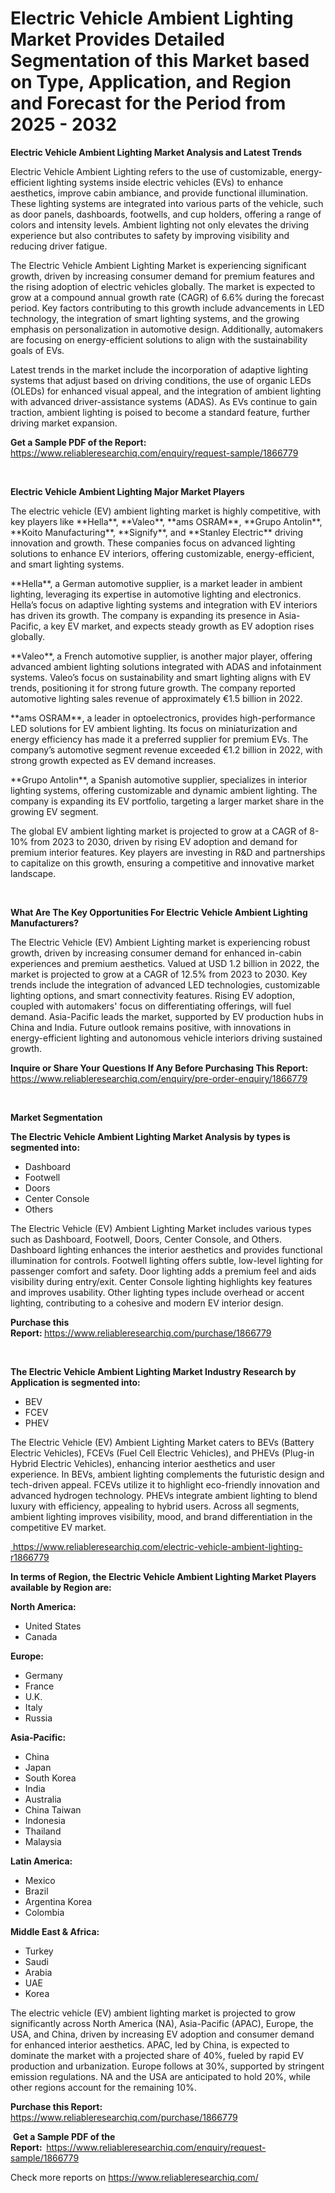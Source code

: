 <p><h1>Electric Vehicle Ambient Lighting Market Provides Detailed Segmentation of this Market based on Type, Application, and Region and Forecast for the Period from 2025 - 2032</h1></p><p><strong>Electric Vehicle Ambient Lighting Market Analysis and Latest Trends</strong></p>
<p><p>Electric Vehicle Ambient Lighting refers to the use of customizable, energy-efficient lighting systems inside electric vehicles (EVs) to enhance aesthetics, improve cabin ambiance, and provide functional illumination. These lighting systems are integrated into various parts of the vehicle, such as door panels, dashboards, footwells, and cup holders, offering a range of colors and intensity levels. Ambient lighting not only elevates the driving experience but also contributes to safety by improving visibility and reducing driver fatigue.</p><p>The Electric Vehicle Ambient Lighting Market is experiencing significant growth, driven by increasing consumer demand for premium features and the rising adoption of electric vehicles globally. The market is expected to grow at a compound annual growth rate (CAGR) of 6.6% during the forecast period. Key factors contributing to this growth include advancements in LED technology, the integration of smart lighting systems, and the growing emphasis on personalization in automotive design. Additionally, automakers are focusing on energy-efficient solutions to align with the sustainability goals of EVs.</p><p>Latest trends in the market include the incorporation of adaptive lighting systems that adjust based on driving conditions, the use of organic LEDs (OLEDs) for enhanced visual appeal, and the integration of ambient lighting with advanced driver-assistance systems (ADAS). As EVs continue to gain traction, ambient lighting is poised to become a standard feature, further driving market expansion.</p></p>
<p><strong>Get a Sample PDF of the Report:&nbsp;</strong> <a href="https://www.reliableresearchiq.com/enquiry/request-sample/1866779?utm_campaign=1129&utm_medium=2&utm_source=Github&utm_content=ia&utm_term=24012025&utm_id=electric-vehicle-ambient-lighting">https://www.reliableresearchiq.com/enquiry/request-sample/1866779</a></p>
<p>&nbsp;</p>
<p><strong>Electric Vehicle Ambient Lighting Major Market Players</strong></p>
<p><p>The electric vehicle (EV) ambient lighting market is highly competitive, with key players like **Hella**, **Valeo**, **ams OSRAM**, **Grupo Antolin**, **Koito Manufacturing**, **Signify**, and **Stanley Electric** driving innovation and growth. These companies focus on advanced lighting solutions to enhance EV interiors, offering customizable, energy-efficient, and smart lighting systems.</p><p>**Hella**, a German automotive supplier, is a market leader in ambient lighting, leveraging its expertise in automotive lighting and electronics. Hella’s focus on adaptive lighting systems and integration with EV interiors has driven its growth. The company is expanding its presence in Asia-Pacific, a key EV market, and expects steady growth as EV adoption rises globally.</p><p>**Valeo**, a French automotive supplier, is another major player, offering advanced ambient lighting solutions integrated with ADAS and infotainment systems. Valeo’s focus on sustainability and smart lighting aligns with EV trends, positioning it for strong future growth. The company reported automotive lighting sales revenue of approximately €1.5 billion in 2022.</p><p>**ams OSRAM**, a leader in optoelectronics, provides high-performance LED solutions for EV ambient lighting. Its focus on miniaturization and energy efficiency has made it a preferred supplier for premium EVs. The company’s automotive segment revenue exceeded €1.2 billion in 2022, with strong growth expected as EV demand increases.</p><p>**Grupo Antolin**, a Spanish automotive supplier, specializes in interior lighting systems, offering customizable and dynamic ambient lighting. The company is expanding its EV portfolio, targeting a larger market share in the growing EV segment.</p><p>The global EV ambient lighting market is projected to grow at a CAGR of 8-10% from 2023 to 2030, driven by rising EV adoption and demand for premium interior features. Key players are investing in R&D and partnerships to capitalize on this growth, ensuring a competitive and innovative market landscape.</p></p>
<p>&nbsp;</p>
<p><strong>What Are The Key Opportunities For Electric Vehicle Ambient Lighting Manufacturers?</strong></p>
<p><p>The Electric Vehicle (EV) Ambient Lighting market is experiencing robust growth, driven by increasing consumer demand for enhanced in-cabin experiences and premium aesthetics. Valued at USD 1.2 billion in 2022, the market is projected to grow at a CAGR of 12.5% from 2023 to 2030. Key trends include the integration of advanced LED technologies, customizable lighting options, and smart connectivity features. Rising EV adoption, coupled with automakers' focus on differentiating offerings, will fuel demand. Asia-Pacific leads the market, supported by EV production hubs in China and India. Future outlook remains positive, with innovations in energy-efficient lighting and autonomous vehicle interiors driving sustained growth.</p></p>
<p><strong>Inquire or Share Your Questions If Any Before Purchasing This Report:</strong> <a href="https://www.reliableresearchiq.com/enquiry/pre-order-enquiry/1866779?utm_campaign=1129&utm_medium=2&utm_source=Github&utm_content=ia&utm_term=24012025&utm_id=electric-vehicle-ambient-lighting">https://www.reliableresearchiq.com/enquiry/pre-order-enquiry/1866779</a></p>
<p>&nbsp;</p>
<p><strong>Market Segmentation</strong></p>
<p><strong>The Electric Vehicle Ambient Lighting Market Analysis by types is segmented into:</strong></p>
<p><ul><li>Dashboard</li><li>Footwell</li><li>Doors</li><li>Center Console</li><li>Others</li></ul></p>
<p><p>The Electric Vehicle (EV) Ambient Lighting Market includes various types such as Dashboard, Footwell, Doors, Center Console, and Others. Dashboard lighting enhances the interior aesthetics and provides functional illumination for controls. Footwell lighting offers subtle, low-level lighting for passenger comfort and safety. Door lighting adds a premium feel and aids visibility during entry/exit. Center Console lighting highlights key features and improves usability. Other lighting types include overhead or accent lighting, contributing to a cohesive and modern EV interior design.</p></p>
<p><strong>Purchase this Report:&nbsp;</strong><a href="https://www.reliableresearchiq.com/purchase/1866779?utm_campaign=1129&utm_medium=2&utm_source=Github&utm_content=ia&utm_term=24012025&utm_id=electric-vehicle-ambient-lighting">https://www.reliableresearchiq.com/purchase/1866779</a></p>
<p>&nbsp;</p>
<p><strong>The Electric Vehicle Ambient Lighting Market Industry Research by Application is segmented into:</strong></p>
<p><ul><li>BEV</li><li>FCEV</li><li>PHEV</li></ul></p>
<p><p>The Electric Vehicle (EV) Ambient Lighting Market caters to BEVs (Battery Electric Vehicles), FCEVs (Fuel Cell Electric Vehicles), and PHEVs (Plug-in Hybrid Electric Vehicles), enhancing interior aesthetics and user experience. In BEVs, ambient lighting complements the futuristic design and tech-driven appeal. FCEVs utilize it to highlight eco-friendly innovation and advanced hydrogen technology. PHEVs integrate ambient lighting to blend luxury with efficiency, appealing to hybrid users. Across all segments, ambient lighting improves visibility, mood, and brand differentiation in the competitive EV market.</p></p>
<p><a href="https://www.reliableresearchiq.com/electric-vehicle-ambient-lighting-r1866779?utm_campaign=1129&utm_medium=2&utm_source=Github&utm_content=ia&utm_term=24012025&utm_id=electric-vehicle-ambient-lighting">&nbsp;https://www.reliableresearchiq.com/electric-vehicle-ambient-lighting-r1866779</a></p>
<p><strong>In terms of Region, the Electric Vehicle Ambient Lighting Market Players available by Region are:</strong></p>
<p>
    <p> <strong> North America: </strong>
        <ul>
            <li>United States</li>
            <li>Canada</li>
        </ul>
        </p> 
    <p> <strong> Europe: </strong>
        <ul>
            <li>Germany</li>
            <li>France</li>
            <li>U.K.</li>
            <li>Italy</li>
            <li>Russia</li>
        </ul>
        </p> 
    <p> <strong> Asia-Pacific: </strong>
        <ul>
            <li>China</li>
            <li>Japan</li>
            <li>South Korea</li>
            <li>India</li>
            <li>Australia</li>
            <li>China Taiwan</li>
            <li>Indonesia</li>
            <li>Thailand</li>
            <li>Malaysia</li>
        </ul>
        </p> 
    <p> <strong> Latin America: </strong>
        <ul>
            <li>Mexico</li>
            <li>Brazil</li>
            <li>Argentina Korea</li>
            <li>Colombia</li>
        </ul>
        </p> 
    <p> <strong> Middle East & Africa: </strong>
        <ul>
            <li>Turkey</li>
            <li>Saudi</li>
            <li>Arabia</li>
            <li>UAE</li>
            <li>Korea</li>
        </ul>
    </p>
    </p>
<p><p>The electric vehicle (EV) ambient lighting market is projected to grow significantly across North America (NA), Asia-Pacific (APAC), Europe, the USA, and China, driven by increasing EV adoption and consumer demand for enhanced interior aesthetics. APAC, led by China, is expected to dominate the market with a projected share of 40%, fueled by rapid EV production and urbanization. Europe follows at 30%, supported by stringent emission regulations. NA and the USA are anticipated to hold 20%, while other regions account for the remaining 10%.</p></p>
<p><strong>Purchase this Report: </strong><a href="https://www.reliableresearchiq.com/purchase/1866779?utm_campaign=1129&utm_medium=2&utm_source=Github&utm_content=ia&utm_term=24012025&utm_id=electric-vehicle-ambient-lighting">https://www.reliableresearchiq.com/purchase/1866779</a></p>
<p>&nbsp;<strong>Get a Sample PDF of the Report:&nbsp;&nbsp;</strong><a href="https://www.reliableresearchiq.com/enquiry/request-sample/1866779?utm_campaign=1129&utm_medium=2&utm_source=Github&utm_content=ia&utm_term=24012025&utm_id=electric-vehicle-ambient-lighting">https://www.reliableresearchiq.com/enquiry/request-sample/1866779</a></p>
<p><strong></strong></p>
<p>Check more reports on <a href="https://www.reliableresearchiq.com/?utm_campaign=1129&utm_medium=2&utm_source=Github&utm_content=ia&utm_term=24012025&utm_id=electric-vehicle-ambient-lighting">https://www.reliableresearchiq.com/</a></p>